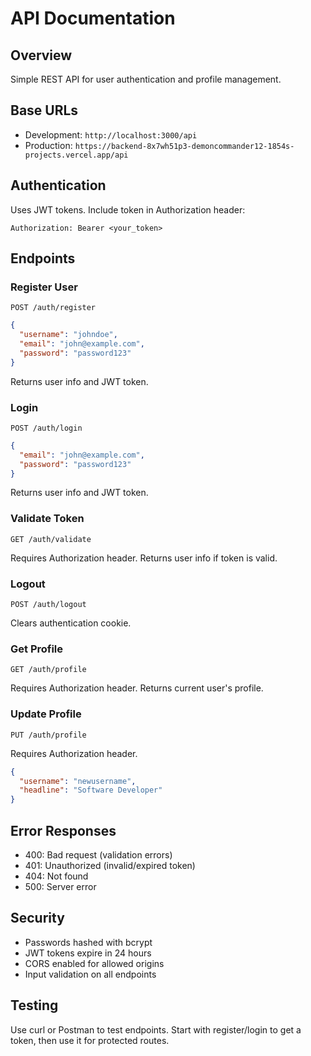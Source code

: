# API Documentation

## Overview
Simple REST API for user authentication and profile management.

## Base URLs
- Development: `http://localhost:3000/api`
- Production: `https://backend-8x7wh51p3-demoncommander12-1854s-projects.vercel.app/api`

## Authentication
Uses JWT tokens. Include token in Authorization header:
```
Authorization: Bearer <your_token>
```

## Endpoints

### Register User
`POST /auth/register`

```json
{
  "username": "johndoe",
  "email": "john@example.com", 
  "password": "password123"
}
```

Returns user info and JWT token.

### Login
`POST /auth/login`

```json
{
  "email": "john@example.com",
  "password": "password123"
}
```

Returns user info and JWT token.

### Validate Token
`GET /auth/validate`

Requires Authorization header. Returns user info if token is valid.

### Logout
`POST /auth/logout`

Clears authentication cookie.

### Get Profile
`GET /auth/profile`

Requires Authorization header. Returns current user's profile.

### Update Profile
`PUT /auth/profile`

Requires Authorization header.

```json
{
  "username": "newusername",
  "headline": "Software Developer"
}
```

## Error Responses
- 400: Bad request (validation errors)
- 401: Unauthorized (invalid/expired token)
- 404: Not found
- 500: Server error

## Security
- Passwords hashed with bcrypt
- JWT tokens expire in 24 hours
- CORS enabled for allowed origins
- Input validation on all endpoints

## Testing
Use curl or Postman to test endpoints. Start with register/login to get a token, then use it for protected routes.

